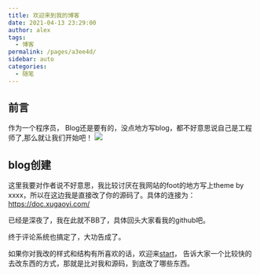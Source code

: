 ```yaml
---
title: 欢迎来到我的博客
date: 2021-04-13 23:29:00
author: alex
tags: 
  - 博客
permalink: /pages/a3ee4d/
sidebar: auto
categories: 
  - 随笔
---
```


## 前言
作为一个程序员， Blog还是要有的，没点地方写blog，都不好意思说自己是工程师了,那么就让我们开始吧！
![](https://cdn.jsdelivr.net/gh/samuelwnb/imgbed/blog/kinglogo.png)
<!-- more -->

## blog创建

这里我要对作者说不好意思，我比较讨厌在我网站的foot的地方写上theme by xxxx，所以在这边我是直接改了你的源码了。具体的连接为：https://doc.xugaoyi.com/

已经是深夜了，我在此就不BB了，具体回头大家看我的github吧。

终于评论系统也搞定了，大功告成了。

如果你对我改的样式和结构有所喜欢的话，欢迎来[start](https://github.com/NingbinWang/jarvis_blog)，
告诉大家一个比较快的去改东西的方式，那就是比对我和源码，到底改了哪些东西。


